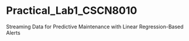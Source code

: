 # Practical_Lab1_CSCN8010
Streaming Data for Predictive Maintenance with Linear Regression-Based Alerts
